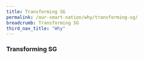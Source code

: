 ```yaml
---
title: Transforming SG
permalink: /our-smart-nation/why/transforming-sg/
breadcrumb: Transforming SG
third_nav_title: "Why"
---
```


### **Transforming SG**
